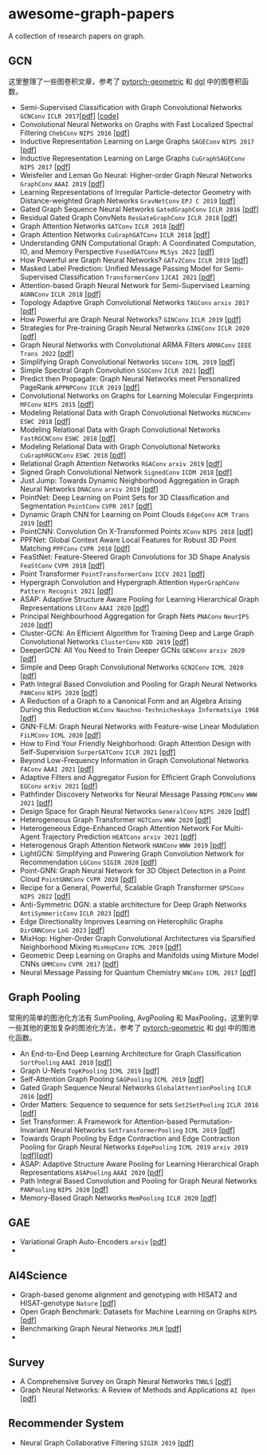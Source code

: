 # awesome-graph-papers
A collection of research papers on graph.

## GCN
这里整理了一些图卷积文章，参考了 [pytorch-geometric](https://pytorch-geometric.readthedocs.io/en/latest/modules/nn.html#pooling-layers) 和 [dgl](https://docs.dgl.ai/api/python/nn-pytorch.html#global-pooling-layers) 中的图卷积函数。
- Semi-Supervised Classification with Graph Convolutional Networks `GCNConv` `ICLR 2017`[[pdf]](https://arxiv.org/pdf/1609.02907.pdf) [[code]](https://github.com/tkipf/pygcn)
- Convolutional Neural Networks on Graphs with Fast Localized Spectral Filtering `ChebConv` `NIPS 2016` [[pdf]](https://arxiv.org/pdf/1606.09375.pdf)
- Inductive Representation Learning on Large Graphs `SAGEConv` `NIPS 2017` [[pdf]](https://arxiv.org/pdf/1706.02216.pdf)
- Inductive Representation Learning on Large Graphs `CuGraphSAGEConv` `NIPS 2017` [[pdf]](https://arxiv.org/pdf/1706.02216.pdf)
- Weisfeiler and Leman Go Neural: Higher-order Graph Neural Networks `GraphConv` `AAAI 2019` [[pdf]](https://arxiv.org/pdf/1810.02244.pdf)
- Learning Representations of Irregular Particle-detector Geometry with Distance-weighted Graph Networks `GravNetConv` `EPJ C 2019` [[pdf]](https://arxiv.org/pdf/1902.07987.pdf)
- Gated Graph Sequence Neural Networks `GatedGraphConv` `ICLR 2016` [[pdf]](https://arxiv.org/pdf/1511.05493.pdf)
- Residual Gated Graph ConvNets `ResGateGraphConv` `ICLR 2018` [[pdf]](https://arxiv.org/pdf/1711.07553.pdf)
- Graph Attention Networks `GATConv` `ICLR 2018` [[pdf]](https://arxiv.org/pdf/1710.10903.pdf)
- Graph Attention Networks `CuGraphGATConv` `ICLR 2018` [[pdf]](https://arxiv.org/pdf/1710.10903.pdf)
- Understanding GNN Computational Graph: A Coordinated Computation, IO, and Memory Perspective `FusedGATConv` `MLSys 2022` [[pdf]](https://arxiv.org/abs/2110.09524)
- How Powerful are Graph Neural Networks? `GATv2Conv` `ICLR 2019` [[pdf]](https://arxiv.org/pdf/1810.00826.pdf)
- Masked Label Prediction: Unified Message Passing Model for Semi-Supervised Classification `TransformerConv` `IJCAI 2021` [[pdf]](https://arxiv.org/pdf/2009.03509.pdf)
- Attention-based Graph Neural Network for Semi-Supervised Learning `AGNNConv` `ICLR 2018` [[pdf]](https://arxiv.org/pdf/1803.03735.pdf)
- Topology Adaptive Graph Convolutional Networks `TAGConv` `arxiv 2017` [[pdf]](https://arxiv.org/pdf/1710.10370.pdf)
- How Powerful are Graph Neural Networks? `GINConv` `ICLR 2019` [[pdf]](https://arxiv.org/pdf/1810.00826.pdf)
- Strategies for Pre-training Graph Neural Networks `GINEConv` `ICLR 2020` [[pdf]](https://arxiv.org/pdf/1905.12265.pdf)
- Graph Neural Networks with Convolutional ARMA Filters `ARMAConv` `IEEE Trans 2022` [[pdf]](https://arxiv.org/pdf/1901.01343.pdf)
- Simplifying Graph Convolutional Networks `SGConv` `ICML 2019` [[pdf]](https://arxiv.org/pdf/1902.07153.pdf)
- Simple Spectral Graph Convolution `SSGConv` `ICLR 2021` [[pdf]](https://openreview.net/pdf?id=CYO5T-YjWZV)
- Predict then Propagate: Graph Neural Networks meet Personalized PageRank `APPNPConv` `ICLR 2019` [[pdf]](https://arxiv.org/pdf/1810.05997.pdf)
- Convolutional Networks on Graphs for Learning Molecular Fingerprints `MFConv` `NIPS 2015` [[pdf]](https://arxiv.org/pdf/1509.09292.pdf)
- Modeling Relational Data with Graph Convolutional Networks `RGCNConv` `ESWC 2018` [[pdf]](https://arxiv.org/pdf/1703.06103.pdf)
- Modeling Relational Data with Graph Convolutional Networks `FastRGCNConv` `ESWC 2018` [[pdf]](https://arxiv.org/pdf/1703.06103.pdf)
- Modeling Relational Data with Graph Convolutional Networks `CuGraphRGCNConv` `ESWC 2018` [[pdf]](https://arxiv.org/pdf/1703.06103.pdf)
- Relational Graph Attention Networks `RGAConv` `arxiv 2019` [[pdf]](https://arxiv.org/abs/1904.05811)
- Signed Graph Convolutional Network `SignedConv` `ICDM 2018` [[pdf]](https://arxiv.org/pdf/1808.06354.pdf)
- Just Jump: Towards Dynamic Neighborhood Aggregation in Graph Neural Networks `DNAConv` `arxiv 2019` [[pdf]](https://arxiv.org/abs/1904.04849)
- PointNet: Deep Learning on Point Sets for 3D Classification and Segmentation `PointConv` `CVPR 2017` [[pdf]](https://arxiv.org/pdf/1612.00593.pdf)
- Dynamic Graph CNN for Learning on Point Clouds `EdgeConv` `ACM Trans 2019` [[pdf]](https://arxiv.org/pdf/1801.07829.pdf)
- PointCNN: Convolution On X-Transformed Points `XConv` `NIPS 2018` [[pdf]](https://arxiv.org/pdf/1801.07791.pdf)
- PPFNet: Global Context Aware Local Features for Robust 3D Point Matching `PPFConv` `CVPR 2018` [[pdf]](https://arxiv.org/pdf/1802.02669.pdf)
- FeaStNet: Feature-Steered Graph Convolutions for 3D Shape Analysis `FeaStConv` `CVPR 2018` [[pdf]](https://arxiv.org/abs/1706.05206)
- Point Transformer `PointTransformerConv` `ICCV 2021` [[pdf]](https://arxiv.org/abs/2012.09164)
- Hypergraph Convolution and Hypergraph Attention `HyperGraphConv` `Pattern Recognit 2021` [[pdf]](https://arxiv.org/abs/1901.08150)
- ASAP: Adaptive Structure Aware Pooling for Learning Hierarchical Graph Representations `LEConv` `AAAI 2020` [[pdf]](https://arxiv.org/abs/1911.07979)
- Principal Neighbourhood Aggregation for Graph Nets `PNAConv` `NeurIPS 2020` [[pdf]](https://arxiv.org/pdf/2004.05718.pdf)
- Cluster-GCN: An Efficient Algorithm for Training Deep and Large Graph Convolutional Networks `ClusterConv` `KDD 2019` [[pdf]](https://arxiv.org/pdf/1905.07953.pdf)
- DeeperGCN: All You Need to Train Deeper GCNs `GENConv` `arxiv 2020` [[pdf]](https://arxiv.org/pdf/2006.07739.pdf)
- Simple and Deep Graph Convolutional Networks `GCN2Conv` `ICML 2020` [[pdf]](https://arxiv.org/pdf/2007.02133.pdf)
- Path Integral Based Convolution and Pooling for Graph Neural Networks `PANConv` `NIPS 2020` [[pdf]](https://arxiv.org/pdf/2006.16811.pdf)
- A Reduction of a Graph to a Canonical Form and an Algebra Arising During this Reduction `WLConv` `Nauchno-Technicheskaya Informatsiya 1968` [[pdf]](https://www.iti.zcu.cz/wl2018/pdf/wl_paper_translation.pdf)
- GNN-FiLM: Graph Neural Networks with Feature-wise Linear Modulation `FiLMConv` `ICML 2020` [[pdf]](https://arxiv.org/abs/1906.12192)
- How to Find Your Friendly Neighborhood: Graph Attention Design with Self-Supervision `SurperGATConv` `ICLR 2021` [[pdf]](https://openreview.net/pdf?id=Wi5KUNlqWty)
- Beyond Low-Frequency Information in Graph Convolutional Networks `FAConv` `AAAI 2021` [[pdf]](https://arxiv.org/abs/2101.00797)
- Adaptive Filters and Aggregator Fusion for Efficient Graph Convolutions `EGConv` `arXiv 2021` [[pdf]](https://arxiv.org/abs/2104.01481)
- Pathfinder Discovery Networks for Neural Message Passing `PDNConv` `WWW 2021` [[pdf]](https://arxiv.org/abs/2010.12878)
- Design Space for Graph Neural Networks `GeneralConv` `NIPS 2020` [[pdf]](https://arxiv.org/pdf/2011.08843.pdf)
- Heterogeneous Graph Transformer `HGTConv` `WWW 2020` [[pdf]](https://arxiv.org/pdf/2003.01332.pdf)
- Heterogeneous Edge-Enhanced Graph Attention Network For Multi-Agent Trajectory Prediction `HEATConv` `arxiv 2021` [[pdf]](https://arxiv.org/abs/2106.07161)
- Heterogenous Graph Attention Network `HANConv` `WWW 2019` [[pdf]](https://arxiv.org/pdf/1903.07293.pdf)
- LightGCN: Simplifying and Powering Graph Convolution Network for Recommendation `LGConv` `SIGIR 2020` [[pdf]](https://arxiv.org/pdf/2002.02126.pdf)
- Point-GNN: Graph Neural Network for 3D Object Detection in a Point Cloud `PointGNNConv` `CVPR 2020` [[pdf]](https://arxiv.org/pdf/2003.01251.pdf)
- Recipe for a General, Powerful, Scalable Graph Transformer `GPSConv` `NIPS 2022` [[pdf]](https://arxiv.org/abs/2205.12454)
- Anti-Symmetric DGN: a stable architecture for Deep Graph Networks `AntiSymmericConv` `ICLR 2023` [[pdf]](https://arxiv.org/abs/2210.09789)
- Edge Directionality Improves Learning on Heterophilic Graphs `DirGNNConv` `LoG 2023` [[pdf]](https://arxiv.org/abs/2305.10498)
- MixHop: Higher-Order Graph Convolutional Architectures via Sparsified Neighborhood Mixing `MixHopConv` `ICML 2019` [[pdf]](https://arxiv.org/pdf/1905.00067.pdf)
- Geometric Deep Learning on Graphs and Manifolds using Mixture Model CNNs `GMMConv` `CVPR 2017` [[pdf]](https://arxiv.org/pdf/1611.08402.pdf)
- Neural Message Passing for Quantum Chemistry `NNConv` `ICML 2017` [[pdf]](https://arxiv.org/pdf/1704.01212.pdf)


## Graph Pooling
常用的简单的图池化方法有 SumPooling, AvgPooling 和 MaxPooling，这里列举一些其他的更加复杂的图池化方法，参考了 [pytorch-geometric](https://pytorch-geometric.readthedocs.io/en/latest/modules/nn.html#pooling-layers) 和 [dgl](https://docs.dgl.ai/api/python/nn-pytorch.html#global-pooling-layers) 中的图池化函数。
- An End-to-End Deep Learning Architecture for Graph Classification `SortPooling` `AAAI 2018` [[pdf]](https://ojs.aaai.org/index.php/AAAI/article/view/11782)
- Graph U-Nets `TopKPooling` `ICML 2019` [[pdf]](https://arxiv.org/abs/1905.05178)
- Self-Attention Graph Pooling `SAGPooling` `ICML 2019` [[pdf]](https://arxiv.org/abs/1904.08082)
- Gated Graph Sequence Neural Networks `GlobalAttentionPooling` `ICLR 2016` [[pdf]](https://arxiv.org/abs/1511.05493)
- Order Matters: Sequence to sequence for sets `Set2SetPooling` `ICLR 2016` [[pdf]](https://arxiv.org/abs/1511.06391)
- Set Transformer: A Framework for Attention-based Permutation-Invariant Neural Networks `SetTransformerPooling` `ICML 2019` [[pdf]](https://arxiv.org/abs/1810.00825)
- Towards Graph Pooling by Edge Contraction and Edge Contraction Pooling for Graph Neural Networks  `EdgePooling` `ICML 2019` `arxiv 2019` [[pdf]](https://mediatum.ub.tum.de/doc/1521739/document.pdf)[[pdf]](https://arxiv.org/abs/1905.10990)
- ASAP: Adaptive Structure Aware Pooling for Learning Hierarchical Graph Representations `ASAPooling` `AAAI 2020` [[pdf]](https://arxiv.org/abs/1911.07979)
- Path Integral Based Convolution and Pooling for Graph Neural Networks `PANPooling` `NIPS 2020` [[pdf]](https://arxiv.org/abs/2006.16811)
- Memory-Based Graph Networks `MemPooling` `ICLR 2020` [[pdf]](https://arxiv.org/abs/2002.09518)

## GAE
- Variational Graph Auto-Encoders `arxiv` [[pdf]](https://arxiv.org/abs/1611.07308)
- 

## AI4Science
- Graph-based genome alignment and genotyping with HISAT2 and HISAT-genotype `Nature` [[pdf]](https://www.nature.com/articles/s41587-019-0201-4)
- Open Graph Benchmark: Datasets for Machine Learning on Graphs `NIPS` [[pdf]](https://arxiv.org/abs/2005.00687)
- Benchmarking Graph Neural Networks `JMLR` [[pdf]](https://arxiv.org/abs/2003.00982)
- 

## Survey
- A Comprehensive Survey on Graph Neural Networks `TNNLS` [[pdf]](https://ieeexplore.ieee.org/document/9046288/)
- Graph Neural Networks: A Review of Methods and Applications `AI Open` [[pdf]](https://arxiv.org/abs/1812.08434)

## Recommender System
- Neural Graph Collaborative Filtering `SIGIR 2019` [[pdf]](https://arxiv.org/abs/1905.08108)
